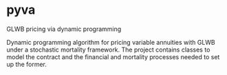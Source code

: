 # pyva
GLWB pricing via dynamic programming 

Dynamic programming algorithm for pricing variable annuities with GLWB under a stochastic mortality framework.
The project contains classes to model the contract and the financial and mortality processes needed to set up the former. 

